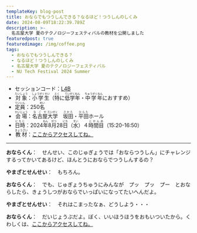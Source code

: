 ```yaml
---
templateKey: blog-post
title: おならでもつうしんできる？なるほど！つうしんのしくみ
date: 2024-08-09T18:22:39.789Z
description: >-
  名古屋大学 夏のテクノロジーフェスティバルの教材を公開しました
featuredpost: true
featuredimage: /img/coffee.png
tags:
  - おならでもつうしんできる？
  - なるほど！つうしんのしくみ
  - 名古屋大学 夏のテクノロジーフェスティバル
  - NU Tech Festival 2024 Summer
---
```


- セッションコード：[L4B](https://tech.imass.nagoya-u.ac.jp/lecture.html#L4B)
- <ruby>対象<rt>たいしょう</rt></ruby>：<ruby>小学生<rt>しょうがくせい</rt></ruby>（<ruby>特<rt>とく</rt></ruby>に<ruby>低学年<rt>ていがくねん</rt></ruby>・<ruby>中学年<rt>ちゅうがくねん</rt></ruby>におすすめ）
- <ruby>定員<rt>ていいん</rt></ruby>：250<ruby>名<rt>めい</rt></ruby>
- <ruby>会場<rt>かいじょう</rt></ruby>：<ruby>名古屋<rt>なごや</rt></ruby><ruby>大学<rt>だいがく</rt></ruby>　<ruby>坂田<rt>さかた</rt></ruby>・<ruby>平田<rt>ひらた</rt></ruby>ホール
- <ruby>日時<rt>にちじ</rt></ruby>：2024<ruby>年<rt>ねん</rt></ruby>8<ruby>月<rt>がつ</rt></ruby>28<ruby>日<rt>にち</rt></ruby>（<ruby>水<rt>すい</rt></ruby>）４<ruby>時間目<rt>じかんめ</rt></ruby>（15:20-16:50）
- <ruby>教材<rt>きょうざい</rt></ruby>：[ここからアクセスしてね。](../../research/OER/onara/)
----

**おならくん**：　せんせい、このじゅぎょうでは「おならつうしん」にチャレンジするってかいてあるけど、ほんとうにおならでつうしんするの？

**やまざとせんせい**：　もちろん。

**おならくん**：　でも、じゅぎょうちゅうにみんなが　プッ　プッ　プー　とおならしたら、きょうしつがおならでいっぱいになってたいへんだよ。

**やまざとせんせい**：　それはこまったなぁ、どうしよう・・・

**おならくん**：　だいじょうぶだよ。ぼく、いいほうほうをおもいついたから。くわしくは、[ここからアクセスしてね。](../../research/OER/onara/)